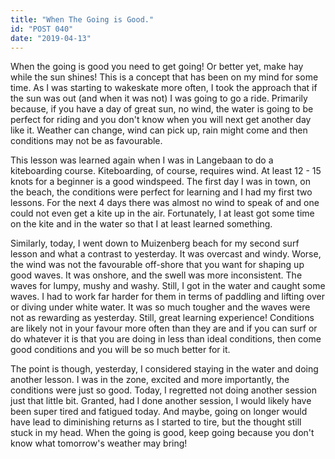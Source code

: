 ```yaml
---
title: "When The Going is Good."
id: "POST 040"
date: "2019-04-13"
---
```


When the going is good you need to get going! Or better yet, make hay while the sun shines! This is a concept that has been on my mind for some time. As I was starting to wakeskate more often, I took the approach that if the sun was out (and when it was not) I was going to go a ride. Primarily because, if you have a day of great sun, no wind, the water is going to be perfect for riding and you don't know when you will next get another day like it. Weather can change, wind can pick up, rain might come and then conditions may not be as favourable. 

This lesson was learned again when I was in Langebaan to do a kiteboarding course. Kiteboarding, of course, requires wind. At least 12 - 15 knots for a beginner is a good windspeed. The first day I was in town, on the beach, the conditions were perfect for learning and I had my first two lessons. For the next 4 days there was almost no wind to speak of and one could not even get a kite up in the air. Fortunately, I at least got some time on the kite and in the water so that I at least learned something. 

Similarly, today, I went down to Muizenberg beach for my second surf lesson and what a contrast to yesterday. It was overcast and windy. Worse, the wind was not the favourable off-shore that you want for shaping up good waves. It was onshore, and the swell was more inconsistent. The waves for lumpy, mushy and washy. Still, I got in the water and caught some waves. I had to work far harder for them in terms of paddling and lifting over or diving under white water. It was so much tougher and the waves were not as rewarding as yesterday. Still, great learning experience! Conditions are likely not in your favour more often than they are and if you can surf or do whatever it is that you are doing in less than ideal conditions, then come good conditions and you will be so much better for it. 

The point is though, yesterday, I considered staying in the water and doing another lesson. I was in the zone, excited and more importantly, the conditions were just so good. Today, I regretted not doing another session just that little bit. Granted, had I done another session, I would likely have been super tired and fatigued today. And maybe, going on longer would have lead to diminishing returns as I started to tire, but the thought still stuck in my head. When the going is good, keep going because you don't know what tomorrow's weather may bring! 